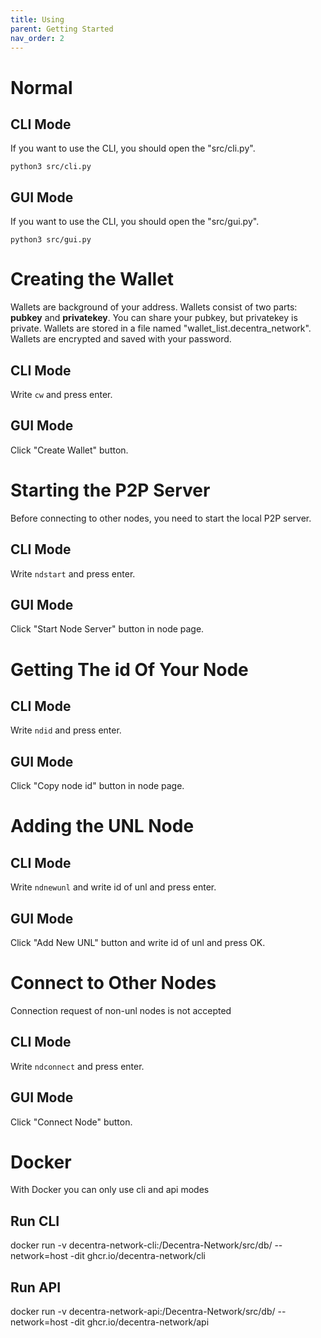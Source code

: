 ```yaml
---
title: Using
parent: Getting Started
nav_order: 2
---
```


# Normal
## CLI Mode
If you want to use the CLI, you should open the "src/cli.py".

`python3 src/cli.py`

## GUI Mode
If you want to use the CLI, you should open the "src/gui.py".

`python3 src/gui.py`


# Creating the Wallet
Wallets are background of your address. Wallets consist of two parts: **pubkey** and **privatekey**.
You can share your pubkey, but privatekey is private. Wallets are stored in a file named "wallet_list.decentra_network". Wallets are encrypted and saved with your password.
## CLI Mode
Write `cw` and press enter.
## GUI Mode
Click "Create Wallet" button.

# Starting the P2P Server
Before connecting to other nodes, you need to start the local P2P server.
## CLI Mode
Write `ndstart` and press enter.
## GUI Mode
Click "Start Node Server" button in node page.

# Getting The id Of Your Node
## CLI Mode
Write `ndid` and press enter.
## GUI Mode
Click "Copy node id" button in node page.

# Adding the UNL Node
## CLI Mode
Write `ndnewunl` and write id of unl and press enter.
## GUI Mode
Click "Add New UNL" button and write id of unl and press OK.

# Connect to Other Nodes
Connection request of non-unl nodes is not accepted
## CLI Mode
Write `ndconnect` and press enter.
## GUI Mode
Click "Connect Node" button.

# Docker
With Docker you can only use cli and api modes
## Run CLI
docker run -v decentra-network-cli:/Decentra-Network/src/db/ --network=host -dit ghcr.io/decentra-network/cli
## Run API
docker run -v decentra-network-api:/Decentra-Network/src/db/ --network=host -dit ghcr.io/decentra-network/api
